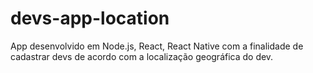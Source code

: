 # devs-app-location

App desenvolvido em Node.js, React, React Native com a finalidade de cadastrar devs de acordo com a localização geográfica do dev. 
